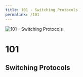 ```yaml
---
title: 101 - Switching Protocols
permalink: /101
---
```

<div>
    <img src="http://i.imgur.com/p767VEv.jpg" alt="101 - Switching Protocols" />
    <h1>101</h1>
    <h2>Switching Protocols</h2>
</div>
